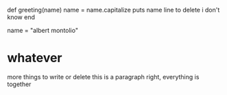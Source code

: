 def greeting(name)
  name = name.capitalize
  puts name
  line to delete i don't know
end

name = "albert montolio"

<h1>whatever</h1>

more things to write or delete
this is a paragraph
right, everything is together
